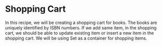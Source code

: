 # Shopping Cart

In this recipe, we will be creating a shopping cart for books. The books are uniquely identified by ISBN numbers. If we add same item, in the shopping cart, we should be able to update existing item or insert a new item in the shopping cart. We will be using Set as a container for shopping items.


